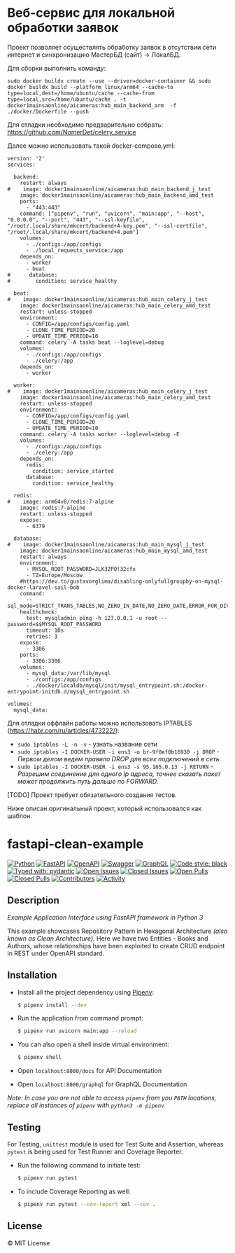 # Веб-сервис для локальной обработки заявок
Проект позволяет осуществлять обработку заявок в отсутствии сети интернет и синхронизацию МастерБД (сайт) -> ЛокалБД.

Для сборки выполнить команду:

`sudo docker buildx create --use --driver=docker-container && sudo docker buildx build --platform linux/arm64 --cache-to type=local,dest=/home/ubuntu/cache --cache-from type=local,src=/home/ubuntu/cache . -t docker1mainsaonline/aicameras:hub_main_backend_arm  -f ./docker/Dockerfile --push`

Для отладки необходимо предварительно собрать: https://github.com/NomerDet/celery_service

Далее можно использовать такой docker-compose.yml:

```
version: '2'
services:

  backend:
    restart: always
#    image: docker1mainsaonline/aicameras:hub_main_backend_j_test
    image: docker1mainsaonline/aicameras:hub_main_backend_amd_test
    ports:
      - "443:443"
    command: ["pipenv", "run", "uvicorn", "main:app", "--host", "0.0.0.0", "--port", "443", "--ssl-keyfile", "/root/.local/share/mkcert/backend+4-key.pem", "--ssl-certfile", "/root/.local/share/mkcert/backend+4.pem"]
    volumes:
      - ./configs:/app/configs
      - ./local_requests_service:/app
    depends_on:
      - worker
      - beat
#      database:
#        condition: service_healthy

  beat:
#    image: docker1mainsaonline/aicameras:hub_main_celery_j_test
    image: docker1mainsaonline/aicameras:hub_main_celery_amd_test
    restart: unless-stopped
    environment:
      - CONFIG=/app/configs/config.yaml
      - CLONE_TIME_PERIOD=20
      - UPDATE_TIME_PERIOD=10
    command: celery -A tasks beat --loglevel=debug
    volumes:
      - ./configs:/app/configs
      - ./celery:/app
    depends_on:
      - worker

  worker:
#    image: docker1mainsaonline/aicameras:hub_main_celery_j_test
    image: docker1mainsaonline/aicameras:hub_main_celery_amd_test
    restart: unless-stopped
    environment:
      - CONFIG=/app/configs/config.yaml
      - CLONE_TIME_PERIOD=20
      - UPDATE_TIME_PERIOD=10
    command: celery -A tasks worker --loglevel=debug -E
    volumes:
      - ./configs:/app/configs
      - ./celery:/app
    depends_on:
      redis:
        condition: service_started
      database:
        condition: service_healthy

  redis:
#    image: arm64v8/redis:7-alpine
    image: redis:7-alpine
    restart: unless-stopped
    expose:
      - 6379

  database:
#    image: docker1mainsaonline/aicameras:hub_main_mysql_j_test
    image: docker1mainsaonline/aicameras:hub_main_mysql_amd_test
    restart: always
    environment:
      - MYSQL_ROOT_PASSWORD=JLK32PO!32cfx
      - TZ=Europe/Moscow
    #https://dev.to/gustavorglima/disabling-onlyfullgroupby-on-mysql-docker-laravel-sail-bob
    command:
      --sql_mode=STRICT_TRANS_TABLES,NO_ZERO_IN_DATE,NO_ZERO_DATE,ERROR_FOR_DIVISION_BY_ZERO,NO_ENGINE_SUBSTITUTION
    healthcheck:
      test: mysqladmin ping -h 127.0.0.1 -u root --password=$$MYSQL_ROOT_PASSWORD
      timeout: 10s
      retries: 3
    expose:
      - 3306
    ports:
      - 3306:3306
    volumes:
      - mysql_data:/var/lib/mysql
      - ./configs:/app/configs
      - ./docker/localdb/mysql/init/mysql_entrypoint.sh:/docker-entrypoint-initdb.d/mysql_entrypoint.sh

volumes:
  mysql_data:
```

Для отладки оффлайн работы можно использовать IPTABLES (https://habr.com/ru/articles/473222/):
- `sudo iptables -L -n -v` - узнать название сети
- `sudo iptables -I DOCKER-USER -i ens3 -o br-9f0ef0b16930 -j DROP` - _Первом делом ведем правило DROP для всех подключений в сеть_
- `sudo iptables -I DOCKER-USER -i ens3 -s 95.165.0.13 -j RETURN` - _Разрешим соединение для одного ip адреса, точнее сказать пакет может продолжить путь дальше по FORWARD._

[TODO] Проект требует обязательного создания тестов.

Ниже описан оригинальный проект, который использовался как шаблон.

# fastapi-clean-example

[![Python](https://img.shields.io/badge/python-3670A0?style=for-the-badge&logo=python&logoColor=ffdd54)](https://docs.python.org/3/)
[![FastAPI](https://img.shields.io/badge/FastAPI-005571?style=for-the-badge&logo=fastapi)](https://fastapi.tiangolo.com/)
[![OpenAPI](https://img.shields.io/badge/openapi-6BA539?style=for-the-badge&logo=openapi-initiative&logoColor=fff)](https://www.openapis.org/)
[![Swagger](https://img.shields.io/badge/-Swagger-%23Clojure?style=for-the-badge&logo=swagger&logoColor=white)](https://swagger.io/)
[![GraphQL](https://img.shields.io/badge/-GraphQL-E10098?style=for-the-badge&logo=graphql&logoColor=white)](https://graphql.org/)
[![Code style: black](https://img.shields.io/badge/code%20style-black-000000.svg?style=for-the-badge)](https://black.readthedocs.io/en/stable/)
[![Typed with: pydantic](https://img.shields.io/badge/typed%20with-pydantic-BA600F.svg?style=for-the-badge)](https://docs.pydantic.dev/)
[![Open Issues](https://img.shields.io/github/issues-raw/0xTheProDev/fastapi-clean-example?style=for-the-badge)](https://github.com/0xTheProDev/fastapi-clean-example/issues)
[![Closed Issues](https://img.shields.io/github/issues-closed-raw/0xTheProDev/fastapi-clean-example?style=for-the-badge)](https://github.com/0xTheProDev/fastapi-clean-example/issues?q=is%3Aissue+is%3Aclosed)
[![Open Pulls](https://img.shields.io/github/issues-pr-raw/0xTheProDev/fastapi-clean-example?style=for-the-badge)](https://github.com/0xTheProDev/fastapi-clean-example/pulls)
[![Closed Pulls](https://img.shields.io/github/issues-pr-closed-raw/0xTheProDev/fastapi-clean-example?style=for-the-badge)](https://github.com/0xTheProDev/fastapi-clean-example/pulls?q=is%3Apr+is%3Aclosed)
[![Contributors](https://img.shields.io/github/contributors/0xTheProDev/fastapi-clean-example?style=for-the-badge)](https://github.com/0xTheProDev/fastapi-clean-example/graphs/contributors)
[![Activity](https://img.shields.io/github/last-commit/0xTheProDev/fastapi-clean-example?style=for-the-badge&label=most%20recent%20activity)](https://github.com/0xTheProDev/fastapi-clean-example/pulse)

## Description

_Example Application Interface using FastAPI framework in Python 3_

This example showcases Repository Pattern in Hexagonal Architecture _(also known as Clean Architecture)_. Here we have two Entities - Books and Authors, whose relationships have been exploited to create CRUD endpoint in REST under OpenAPI standard.

## Installation

- Install all the project dependency using [Pipenv](https://pipenv.pypa.io):

  ```sh
  $ pipenv install --dev
  ```

- Run the application from command prompt:

  ```sh
  $ pipenv run uvicorn main:app --reload
  ```

- You can also open a shell inside virtual environment:

  ```sh
  $ pipenv shell
  ```

- Open `localhost:8000/docs` for API Documentation

- Open `localhost:8000/graphql` for GraphQL Documentation

_*Note:* In case you are not able to access `pipenv` from you `PATH` locations, replace all instances of `pipenv` with `python3 -m pipenv`._

## Testing

For Testing, `unittest` module is used for Test Suite and Assertion, whereas `pytest` is being used for Test Runner and Coverage Reporter.

- Run the following command to initiate test:
  ```sh
  $ pipenv run pytest
  ```
- To include Coverage Reporting as well:
  ```sh
  $ pipenv run pytest --cov-report xml --cov .
  ```

## License

&copy; MIT License
